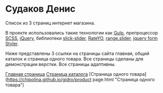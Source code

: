 # Судаков Денис

Список из 3 страниц интернет магазина. 

В проекте использовались такие технологии как [Gulp](https://gulpjs.com/ "Gulp"), препроцессор [SCSS](https://sass-scss.ru/ "SCSS"), [jQuery](https://code.jquery.com/ "Подключение jQuery"), библиотеки [slick-slider](https://kenwheeler.github.io/slick/ "Slick"), [RateYO](https://rateyo.fundoocode.ninja/# "RateYO"), [range.slider](http://ionden.com/a/plugins/ion.rangeslider/index.html "range.slider"), [jquery form Styler](http://dimox.name/jquery-form-styler/ "jquery form Styler").

Ниже представлены 3 ссылки на страницы сайта главная, общий каталок и страница одного товара.
Все страницы сделаны для демонстрации верстки.
Все страницы адаптивны.

[Главная страница](https://chipolina.github.io/gidro/ "Главная страница")
[Страница каталога](https://chipolina.github.io/gidro/catalog.html "Страница каталога")
[Страница одного товара](https://chipolina.github.io/gidro/product page.html "Страница одного товара")
